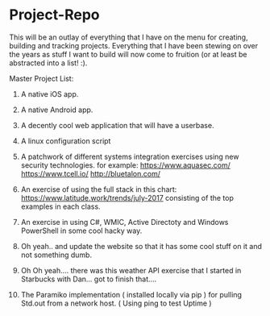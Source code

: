 # Project-Repo
This will be an outlay of everything that I have on the menu for creating, building and tracking projects. Everything that I have been stewing on over the years as stuff I want to build will now come to fruition (or at least be abstracted into a list! :). 

Master Project List: 

1. A native iOS app. 

2. A native Android app. 

3. A decently cool web application that will have a userbase. 

4. A linux configuration script

5. A patchwork of different systems integration exercises using new security technologies. 
for example: 
https://www.aquasec.com/
https://www.tcell.io/
http://bluetalon.com/

6. An exercise of using the full stack in this chart: https://www.latitude.work/trends/july-2017 consisting of the top examples in each class. 
7. An exercise in using C#, WMIC, Active Directoty and Windows PowerShell in some cool hacky way. 

8. Oh yeah.. and update the website so that it has some cool stuff on it and not something dumb.

9. Oh Oh yeah.... there was this weather API exercise that I started in Starbucks with Dan... got to finish that.... 

10. The Paramiko implementation ( installed locally via pip ) for pulling Std.out from a network host. ( Using ping to test Uptime ) 

